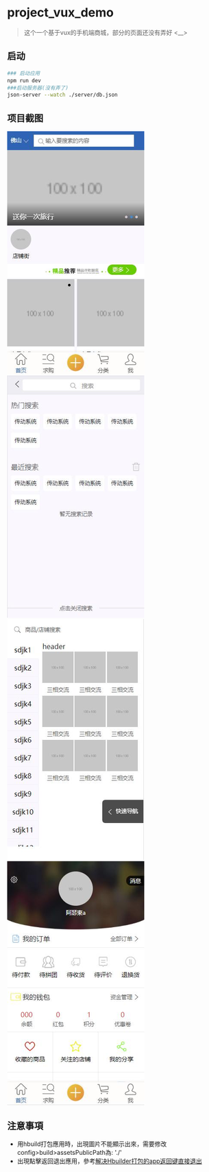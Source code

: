 # project_vux_demo

> 这个一个基于vux的手机端商城，部分的页面还没有弄好 <__>

## 启动

``` bash
### 启动应用
npm run dev
###启动服务器(沒有弄了)
json-server --watch ./server/db.json

```
## 项目截图
![](README_files/1.jpg)![](README_files/3.jpg)
![](README_files/4.jpg)![](README_files/5.jpg)

## 注意事項
- 用hbuild打包應用時，出現圖片不能顯示出來，需要修改config>build>assetsPublicPath為: './'
- 出現點擊返回退出應用，參考[解决Hbuilder打包的app返回键直接退出](https://blog.csdn.net/qq_25252769/article/details/76913083)
